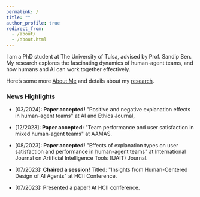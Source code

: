 ```yaml
---
permalink: /
title: ""
author_profile: true
redirect_from: 
  - /about/
  - /about.html
---
```


I am a PhD student at The University of Tulsa, advised by Prof. Sandip Sen.
My research explores the fascinating dynamics of human-agent teams,
and how humans and AI can work together effectively.

Here’s some more [About Me](https://sami-abai.github.io/aboutme/) 
and details about my [research](https://sami-abai.github.io/research/). 

### News Highlights
  * [03/2024]: **Paper accepted!** "Positive and negative explanation effects in human-agent teams" at AI and Ethics Journal,
  * [12/2023]: **Paper accepted:** "Team performance and user satisfaction in mixed human-agent teams" at AAMAS.   
  * [08/2023]: **Paper accepted!** "Effects of explanation types on user satisfaction and performance in human-agent teams" at International Journal on Artificial Intelligence Tools (IJAIT) Journal.
  * [07/2023]: **Chaired a session!** Titled: "Insights from Human-Centered Design of AI Agents" at HCII Conference.
  
  * [07/2023]: Presented a paper! At HCII conference.